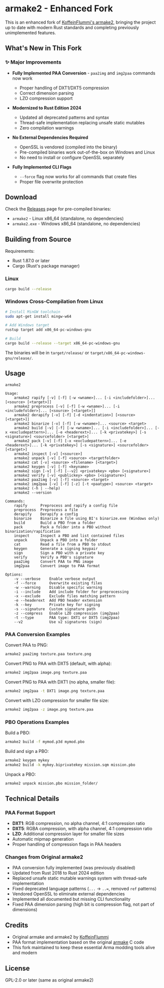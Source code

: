 armake2 - Enhanced Fork
========================

This is an enhanced fork of [KoffeinFlummi's armake2](https://github.com/KoffeinFlummi/armake2), bringing the project up to date with modern Rust standards and completing previously unimplemented features.

## What's New in This Fork

### ✨ Major Improvements

- **Fully Implemented PAA Conversion** - `paa2img` and `img2paa` commands now work
  - Proper handling of DXT1/DXT5 compression
  - Correct dimension parsing
  - LZO compression support

- **Modernized to Rust Edition 2024**
  - Updated all deprecated patterns and syntax
  - Thread-safe implementation replacing unsafe static mutables
  - Zero compilation warnings

- **No External Dependencies Required**
  - OpenSSL is vendored (compiled into the binary)
  - Pre-compiled binaries work out-of-the-box on Windows and Linux
  - No need to install or configure OpenSSL separately

- **Fully Implemented CLI Flags**
  - `--force` flag now works for all commands that create files
  - Proper file overwrite protection

## Download

Check the [Releases](../../releases) page for pre-compiled binaries:
- `armake2` - Linux x86_64 (standalone, no dependencies)
- `armake2.exe` - Windows x86_64 (standalone, no dependencies)

## Building from Source

Requirements:
- Rust 1.87.0 or later
- Cargo (Rust's package manager)

### Linux
```bash
cargo build --release
```

### Windows Cross-Compilation from Linux
```bash
# Install MinGW toolchain
sudo apt-get install mingw-w64

# Add Windows target
rustup target add x86_64-pc-windows-gnu

# Build
cargo build --release --target x86_64-pc-windows-gnu
```

The binaries will be in `target/release/` or `target/x86_64-pc-windows-gnu/release/`.

## Usage

```
armake2

Usage:
    armake2 rapify [-v] [-f] [-w <wname>]... [-i <includefolder>]... [<source> [<target>]]
    armake2 preprocess [-v] [-f] [-w <wname>]... [-i <includefolder>]... [<source> [<target>]]
    armake2 derapify [-v] [-f] [-d <indentation>] [<source> [<target>]]
    armake2 binarize [-v] [-f] [-w <wname>]... <source> <target>
    armake2 build [-v] [-f] [-w <wname>]... [-i <includefolder>]... [-x <excludepattern>]... [-e <headerext>]... [-k <privatekey>] [-s <signature>] <sourcefolder> [<target>]
    armake2 pack [-v] [-f] [-x <excludepattern>]... [-e <headerext>]... [-k <privatekey>] [-s <signature>] <sourcefolder> [<target>]
    armake2 inspect [-v] [<source>]
    armake2 unpack [-v] [-f] <source> <targetfolder>
    armake2 cat [-v] <source> <filename> [<target>]
    armake2 keygen [-v] [-f] <keyname>
    armake2 sign [-v] [-f] [--v2] <privatekey> <pbo> [<signature>]
    armake2 verify [-v] <publickey> <pbo> [<signature>]
    armake2 paa2img [-v] [-f] <source> <target>
    armake2 img2paa [-v] [-f] [-z] [-t <paatype>] <source> <target>
    armake2 (-h | --help)
    armake2 --version

Commands:
    rapify      Preprocess and rapify a config file
    preprocess  Preprocess a file
    derapify    Derapify a config
    binarize    Binarize a file using BI's binarize.exe (Windows only)
    build       Build a PBO from a folder
    pack        Pack a folder into a PBO without binarization/rapification
    inspect     Inspect a PBO and list contained files
    unpack      Unpack a PBO into a folder
    cat         Read a file from a PBO to stdout
    keygen      Generate a signing keypair
    sign        Sign a PBO with a private key
    verify      Verify a PBO's signature
    paa2img     Convert PAA to PNG image
    img2paa     Convert image to PAA format

Options:
    -v --verbose    Enable verbose output
    -f --force      Overwrite existing files
    -w --warning    Disable specific warning
    -i --include    Add include folder for preprocessing
    -x --exclude    Exclude files matching pattern
    -e --headerext  Add PBO header extension
    -k --key        Private key for signing
    -s --signature  Custom signature path
    -z --compress   Enable LZO compression (img2paa)
    -t --type       PAA type: DXT1 or DXT5 (img2paa)
    --v2            Use v2 signatures (sign)
```

### PAA Conversion Examples

Convert PAA to PNG:
```bash
armake2 paa2img texture.paa texture.png
```

Convert PNG to PAA with DXT5 (default, with alpha):
```bash
armake2 img2paa image.png texture.paa
```

Convert PNG to PAA with DXT1 (no alpha, smaller file):
```bash
armake2 img2paa -t DXT1 image.png texture.paa
```

Convert with LZO compression for smaller file size:
```bash
armake2 img2paa -z image.png texture.paa
```

### PBO Operations Examples

Build a PBO:
```bash
armake2 build -f mymod.p3d mymod.pbo
```

Build and sign a PBO:
```bash
armake2 keygen mykey
armake2 build -k mykey.biprivatekey mission.sqm mission.pbo
```

Unpack a PBO:
```bash
armake2 unpack mission.pbo mission_folder/
```

## Technical Details

### PAA Format Support
- **DXT1**: RGB compression, no alpha channel, 4:1 compression ratio
- **DXT5**: RGBA compression, with alpha channel, 4:1 compression ratio
- **LZO**: Additional compression layer for smaller file sizes
- Automatic mipmap generation
- Proper handling of compression flags in PAA headers

### Changes from Original armake2

- PAA conversion fully implemented (was previously disabled)
- Updated from Rust 2018 to Rust 2024 edition
- Replaced unsafe static mutable warnings system with thread-safe implementation
- Fixed deprecated language patterns (`...` → `..=`, removed `ref` patterns)
- Vendored OpenSSL to eliminate external dependencies
- Implemented all documented but missing CLI functionality
- Fixed PAA dimension parsing (high bit is compression flag, not part of dimensions)

## Credits

- Original armake and armake2 by [KoffeinFlummi](https://github.com/KoffeinFlummi)
- PAA format implementation based on the original [armake](https://github.com/KoffeinFlummi/armake) C code
- This fork maintained to keep these essential Arma modding tools alive and modern

## License

GPL-2.0 or later (same as original armake2)
